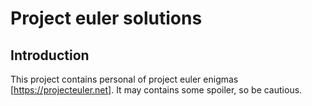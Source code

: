 # Project euler solutions

## Introduction

This project contains personal of project euler enigmas [https://projecteuler.net]. It may contains some spoiler, so be cautious.